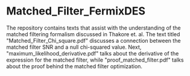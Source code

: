 # Matched_Filter_FermixDES

The repository contains texts that assist with the understanding of the matched filtering formalism discussed in Thakore et. al. 
The text titled "Matched_Filter_Chi_square.pdf" discusses a connection between the matched filter SNR and a null chi-squared value. 
Next, "maximum_likelihood_derivative.pdf" talks about the derivative of the expression for the matched filter, while "proof_matched_filter.pdf" talks about the proof behind the matched filter optimization. 
